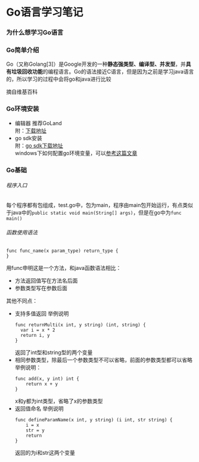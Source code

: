 # Go语言学习笔记
### 为什么想学习Go语言

### Go简单介绍
Go（又称Golang[3]）是Google开发的一种**静态强类型、编译型、并发型**，并**具有垃圾回收功能**的编程语言。Go的语法接近C语言，但是因为之前是学习java语言的，所以学习的过程中会将go和java进行比较

摘自维基百科

### Go环境安装
- 编辑器
推荐GoLand  
附：[下载地址](https://www.jetbrains.com/go/download/#section=windows)
- go sdk安装  
附：[go sdk下载地址](https://golang.org/dl/)  
windows下如何配置go环境变量，可以[参考这篇文章](https://blog.csdn.net/defonds/article/details/50538077)

### Go基础
###### 程序入口
每个程序都有包组成，test.go中，包为main，程序由main包开始运行，有点类似于java中的`public static void main(String[] args)`，但是在go中为`func main()`

###### 函数使用语法
```
func func_name(x param_type) return_type {
}
```
用func申明这是一个方法，和java函数语法相比：
- 方法返回值写在方法名后面
- 参数类型写在参数后面

其他不同点：
- 支持多值返回
  举例说明
  ```
  func returnMulti(x int, y string) (int, string) {
    var i = x * 2
    return i, y
  }
  ```
  返回了int型和string型的两个变量
- 相同参数类型，除最后一个参数类型不可以省略，前面的参数类型都可以省略
  举例说明：
  ```
  func add(x, y int) int {
      return x + y
  }
  ```
  x和y都为int类型，省略了x的参数类型
- 返回值命名
  举例说明
  ```
  func defineParamName(x int, y string) (i int, str string) {
      i = x
      str = y
      return
  }
  ```
  返回的为i和str这两个变量
